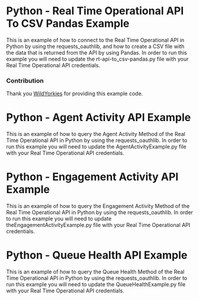 # Python - Real Time Operational API To CSV Pandas Example
This is an example of how to connect to the Real Time Operational API in Python by using the requests_oauthlib, and how to create a CSV file with the data that is returned from the API by using Pandas. In order to run this example you will need to update the rt-api-to_csv-pandas.py file with your Real Time Operational API credentials.

### Contribution 
Thank you [WildYorkies](https://github.com/WildYorkies) for providing this example code.

# Python - Agent Activity API Example
This is an example of how to query the Agent Activity Method of the Real Time Operational API in Python by using the requests_oauthlib. In order to run this example you will need to update the AgentActivityExample.py file with your Real Time Operational API credentials.

# Python - Engagement Activity API Example
This is an example of how to query the Engagement Activity Method of the Real Time Operational API in Python by using the requests_oauthlib. In order to run this example you will need to update theEngagementActivityExample.py file with your Real Time Operational API credentials.

# Python - Queue Health API Example
This is an example of how to query the Queue Health Method of the Real Time Operational API in Python by using the requests_oauthlib. In order to run this example you will need to update the QueueHealthExample.py file with your Real Time Operational API credentials.
